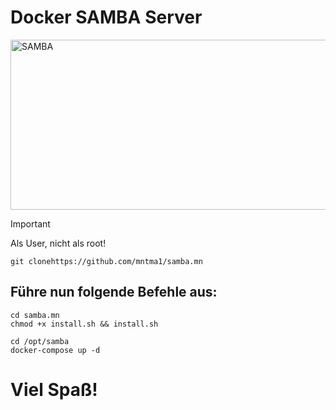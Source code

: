# Docker SAMBA Server

<img width="1552" height="272" alt="SAMBA" src="https://github.com/user-attachments/assets/522e97c1-41b5-4488-b7bc-479bdf066857" />

> [!IMPORTANT] 
> Als User, nicht als root!
```
git clonehttps://github.com/mntma1/samba.mn
```

## Führe nun folgende Befehle aus:
```
cd samba.mn
chmod +x install.sh && install.sh

cd /opt/samba
docker-compose up -d
```

# Viel Spaß!
